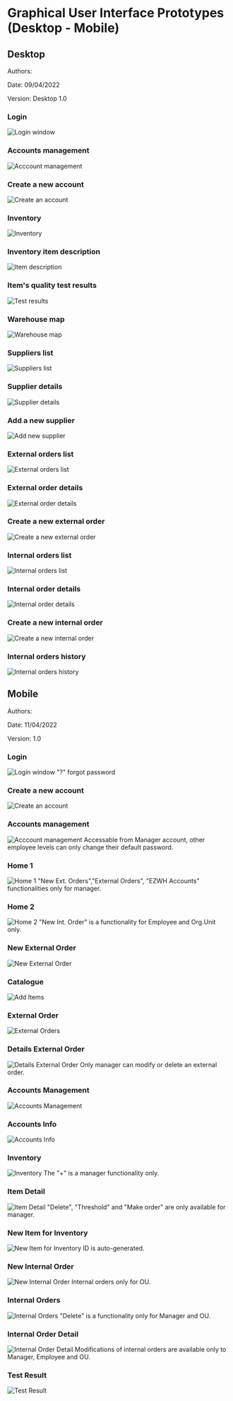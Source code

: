 # Graphical User Interface Prototypes (Desktop - Mobile)

## Desktop

Authors: 

Date: 09/04/2022

Version: Desktop 1.0

### Login

![Login window](./GUI/Desktop/00%20Login.png "Login")

### Accounts management

![Acccount management](./GUI/Desktop/01%20Account%20management-users.png "Acccount management")

### Create a new account

![Create an account](./GUI/Desktop/02%20Account%20management-create%20account.png "Create an account")

### Inventory

![Inventory](./GUI/Desktop/03%20Inventory.png "Inventory")

### Inventory item description

![Item description](./GUI/Desktop/04%20Item%20description.png "Item description")

### Item's quality test results

![Test results](./GUI/Desktop/05%20Test%20results.png "Test results")

### Warehouse map

![Warehouse map](./GUI/Desktop/06%20Warehouse%20map.png "Warehouse map")

### Suppliers list

![Suppliers list](./GUI/Desktop/07%20Suppliers%20list.png "Suppliers list")

### Supplier details

![Supplier details](./GUI/Desktop/08%20Supplier%20details.png "Supplier details")

### Add a new supplier

![Add new supplier](./GUI/Desktop/09%20New%20supplier.png "Add a new supplier")

### External orders list

![External orders list](./GUI/Desktop/10%20External%20orders.png "External orders list")

### External order details

![External order details](./GUI/Desktop/11%20External%20order%20details.png "External order details")

### Create a new external order

![Create a new external order](./GUI/Desktop/12%20New%20external%20order.png "Create a new external order")

### Internal orders list

![Internal orders list](./GUI/Desktop/13%20Internal%20orders.png "Internal orders list")

### Internal order details

![Internal order details](./GUI/Desktop/14%20Internal%20order%20details.png "Internal order details")

### Create a new internal order

![Create a new internal order](./GUI/Desktop/15%20New%20internal%20order.png "Create a new internal order")

### Internal orders history

![Internal orders history](./GUI/Desktop/16%20Internal%20orders%20history.png "Internal orders history")

## Mobile

Authors: 

Date: 11/04/2022

Version: 1.0

### Login

![Login window](./GUI/Mobile/Log%20In.png "Login")
"?" forgot password

### Create a new account

![Create an account](.\GUI\Mobile\Sign%20Up.png "Create an account")

### Accounts management

![Acccount management](./GUI/Mobile/Profile%20Management.png "Acccount management")
Accessable from Manager account, other employee levels can only change their default password.

### Home 1

![Home 1](./GUI/Mobile/Home.png "Home 1")
"New Ext. Orders","External Orders", "EZWH Accounts" functionalities only for manager.

### Home 2

![Home 2](./GUI/Mobile/Home%202.png "Home 2")
"New Int. Order" is a functionality for Employee and Org.Unit only.

### New External Order

![New External Order](./GUI/Mobile/New%20External%20Order.png "New External Order")

### Catalogue

![Add Items](./GUI/Mobile/Catalogue.png "Add Items")

### External Order

![External Orders](./GUI/Mobile/External%20Orders.png "External Orders")

### Details External Order

![Details External Order](./GUI/Mobile/Details%20Ext.%20Order.png "Details External Order")
Only manager can modify or delete an external order.

### Accounts Management

![Accounts Management](./GUI/Mobile/Accounts.png "Accounts Management")

### Accounts Info

![Accounts Info](./GUI/Mobile/Accounts%20Info.png "Accounts Info")

### Inventory

![Inventory](./GUI/Mobile/Inventory.png "Inventory")
The "+" is a manager functionality only.

### Item Detail

![Item Detail](./GUI/Mobile/Item%20Detail.png "Item Detail")
"Delete", "Threshold" and "Make order" are only available for manager.

### New Item for Inventory

![New Item for Inventory](./GUI/Mobile/New%20Item%20for%20inventory.png "New Item for Inventory")
ID is auto-generated.

### New Internal Order

![New Internal Order](./GUI/Mobile/New%20Internal%20Order.png "New Internal Order")
Internal orders only for OU.

### Internal Orders
![Internal Orders](./GUI/Mobile/Internal%20Orders.png "Internal Orders")
"Delete" is a functionality only for Manager and OU.

### Internal Order Detail
![Internal Order Detail](./GUI/Mobile/Internal%20Order%20Detail.png "Internal Order Detail")
Modifications of internal orders are available only to Manager, Employee and OU.

### Test Result
![Test Result](./GUI/Mobile/Test%20Result.png "Test Result")
